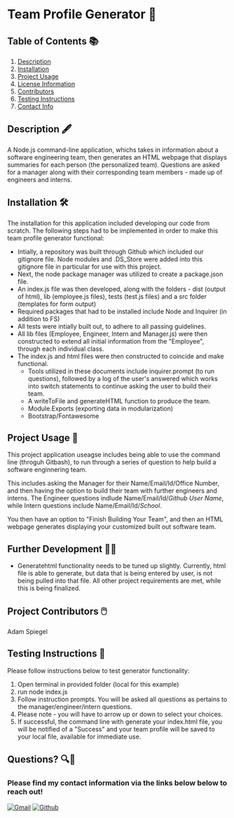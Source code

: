 # **Team Profile Generator** :notebook:

  ## Table of Contents :books:
   1. [Description](#description)
   2. [Installation](#installation)
   3. [Project Usage](#Project-Usage)
   4. [License Information](#License-Information)
   5. [Contributors](#Project-Contributors)
   6. [Testing Instructions](#Testing-Instructions )
   7. [Contact Info](#Questions)
   
  ## Description :fountain_pen:
  A Node.js command-line application, whichs takes in information about a software engineering team, then generates an HTML webpage that displays summaries for each person (the personalized team).  Questions are asked for a manager along with their corresponding team members - made up of engineers and interns.

  ## Installation :hammer_and_wrench:	
  The installation for this application included developing our code from scratch.  The following steps had to be implemented in order to make this team profile generator functional:

  * Intially, a repository was built through Github which included our gitignore file.  Node modules and .DS_Store were added into this gitignore file in particular for use with this project.
  * Next, the node package manager was utilized to create a package.json file.  
  * An index.js file was then developed, along with the folders - dist (output of html), lib (employee.js files), tests (test.js files) and a src folder (templates for form output)
  * Required packages that had to be installed include Node and Inquirer (in addition to FS)
  * All tests were intially built out, to adhere to all passing guidelines.
  * All lib files (Employee, Engineer, Intern and Manager.js) were then constructed to extend all initial information from the "Employee", through each individual class.
  * The index.js and html files were then constructed to coincide and make functional.
    * Tools utilized in these documents include inquirer.prompt (to run questions), followed by a log of the user's answered which works into switch statements to continue asking the user to build their team.
    * A writeToFile and generateHTML function to produce the team.
    * Module.Exports (exporting data in modularization)
    * Bootstrap/Fontawesome

  ## Project Usage :necktie:
  This project application useagse includes being able to use the command line (throguh Gitbash), to run through a series of question to help build a software enginnering team.  
  
  This includes asking the Manager for their Name/Email/Id/Office Number, and then having the option to build their team with further engineers and interns.  The Engineer questions indlude Name/Email/Id/<em>Github User Name</em>, while Intern questions include Name/Email/Id/<em>School</em>. 
  
  You then have an option to "Finish Building Your Team", and then an HTML webpage generates displaying your customized built out software team.

  ## Further Development :man_technologist:
  * Generatehtml functionality needs to be tuned up slightly.  Currently, html file is able to generate, but data that is being entered by user, is not being pulled into that file.  All other project requirements are met, while this is being finalized. 

  ## Project Contributors :computer_mouse:	
  Adam Spiegel

  ## Testing Instructions :electric_plug:	
  Please follow instructions below to test generator functionality:
  1) Open terminal in provided folder (local for this example)
  2) run node index.js
  3) Follow instruction prompts.  You will be asked all questions as pertains to the manager/engineer/intern questions.
  4) Please note - you will have to arrow up or down to select your choices.
  5) If successful, the command line with generate your index.html file, you will be notified of a "Success" and your team profile will be saved to your local file, available for immediate use.
  
  ## Questions? :mag::e-mail:
  ### Please find my contact information via the links below below to reach out! 

  [![Gmail](https://img.shields.io/badge/Gmail-D14836?style=for-the-badge&logo=gmail&logoColor=white)](mailto:adamspiegel23@gmail.com)  [![Github](https://img.shields.io/badge/GitHub-100000?style=for-the-badge&logo=github&logoColor=white)](https://github.com/AdamSpiegel)  

  